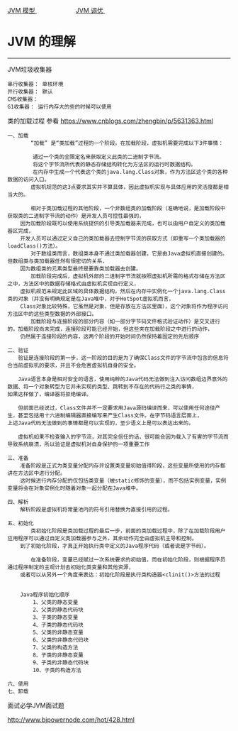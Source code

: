 <p>
    <a href="#" onclick="refreshJVMContent('model')">JVM 模型 </a>&emsp;&emsp;&emsp;&emsp;&emsp;&emsp;
    <a href="#" onclick="refreshJVMContent('better')">JVM 调优 </a>&emsp;&emsp;&emsp;&emsp;&emsp;&emsp;
</p>

# JVM 的理解

---

JVM垃圾收集器

    串行收集器： 单核环境
    并行收集器： 默认
    CMS收集器： 
    G1收集器： 运行内存大的些的时候可以使用

类的加载过程
参看 <a href="https://www.cnblogs.com/zhengbin/p/5631363.html#" target="_blank">https://www.cnblogs.com/zhengbin/p/5631363.html </a>

    一、加载
        　　“加载” 是“类加载”过程的一个阶段。在加载阶段，虚拟机需要完成以下3件事情：

            通过一个类的全限定名来获取定义此类的二进制字节流。
            将这个字节流所代表的静态存储结构转化为方法区的运行时数据结构。
            在内存中生成一个代表这个类的java.lang.Class对象，作为方法区这个类的各种数据的访问入口。
        　　虚拟机规范的这3点要求其实并不算具体，因此虚拟机实现与具体应用的灵活度都是相当大的。
        
        　　相对于类加载过程的其他阶段，一个非数组类的加载阶段（准确地说，是加载阶段中获取类的二进制字节流的动作）是开发人员可控性最强的，
        因为加载阶段既可以使用系统提供的引导类加载器来完成，也可以由用户自定义的类加载器区完成，
        开发人员可以通过定义自己的类加载器去控制字节流的获取方式（即重写一个类加载器的loadClass()方法）。
        　　对于数组类而言，数组类本身不通过类加载器创建，它是由Java虚拟机直接创建的。但数组类与类加载器任然有很密切的关系，
        因为数组类的元素类型最终是要靠类加载器去创建。
        　　加载阶段完成后，虚拟机外部的二进制字节流就按照虚拟机所需的格式存储在方法区之中，方法区中的数据存储格式由虚拟机实现自行定义，
        虚拟机规范未规定此区域的具体数据结构。然后在内存中实例化一个java.lang.Class类的对象（并没有明确规定是在Java堆中，对于HotSpot虚拟机而言，
        Class对象比较特殊，它虽然是对象，但是存放在方法区里面），这个对象将作为程序访问方法区中的这些类型数据的外部接口。
        　　加载阶段与连接阶段的部分内容（如一部分字节码文件格式验证动作）是交叉进行的，加载阶段尚未完成，连接阶段可能已经开始，但这些夹在加载阶段之中进行的动作，
        仍然属于连接阶段的内容，这两个阶段的开始时间仍然保持着固定的先后顺序
    
    二、验证
    　　验证是连接阶段的第一步，这一阶段的目的是为了确保Class文件的字节流中包含的信息符合当前虚拟机的要求，并且不会危害虚拟机自身的安全。

    　　Java语言本身是相对安全的语言，使用纯粹的Java代码无法做到注入访问数组边界意外的数据、将一个对象转型为它并未实现的类型、跳转到不存在的代码行之类的事情，
    如果这样做了，编译器将拒绝编译。

    　　但前面已经说过，Class文件并不一定要求用Java源码编译而来，可以使用任何途径产生，甚至包括用十六进制编辑器直接编写来产生Class文件。在字节码语言层面上，
    上述Java代码无法做到的事情都是可以实现的，至少语义上是可以表达出来的。

    　　虚拟机如果不检查输入的字节流，对其完全信任的话，很可能会因为载入了有害的字节流而导致系统崩溃，所以验证是虚拟机对自身保护的一项重要工作

    三、准备
        准备阶段是正式为类变量分配内存并设置类变量初始值得阶段，这些变量所使用的内存都讲在方法区中进行分配。
        这时候进行内存分配的仅包括类变量（被static修饰的变量），而不包括实例变量，实例变量将会在对象实例化时随着对象一起分配在Java堆中。
    
    四、解析
        解析阶段是虚拟机将常量池内的符号引用替换为直接引用的过程。
        
    五、初始化
        　　类初始化阶段是类加载过程的最后一步，前面的类加载过程中，除了在加载阶段用户应用程序可以通过自定义类加载器参与之外，其余动作完全由虚拟机主导和控制。
        到了初始化阶段，才真正开始执行类中定义的Java程序代码（或者说是字节码）。

    　　    在准备阶段，变量已经赋过一次系统要求的初始值，而在初始化阶段，则根据程序员通过程序制定的主观计划去初始化类变量和其他资源，
        或者可以从另外一个角度来表达：初始化阶段是执行类构造器<clinit()>方法的过程


        Java程序初始化顺序
            1、父类的静态变量
            2、父类的静态代码块
            3、子类的静态变量
            4、子类的静态代码块
            5、父类的非静态变量
            6、父类的非静态代码块
            7、父类的构造方法
            8、子类的非静态变量
            9、子类的非静态代码块
            10、子类的构造方法

    六、使用
    七、卸载

面试必学JVM面试题

<a href="http://www.bjpowernode.com/hot/428.html#" target="_blank">http://www.bjpowernode.com/hot/428.html </a>
